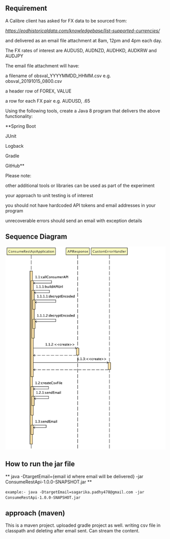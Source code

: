 ## Requirement

A Calibre client has asked for FX data to be sourced from:

_https://eodhistoricaldata.com/knowledgebase/list-supported-currencies/_

and delivered as an email file attachment at 8am, 12pm and 4pm each day.


The FX rates of interest are AUDUSD, AUDNZD, AUDHKD, AUDKRW and AUDJPY

The email file attachment will have:

a filename of obsval_YYYYMMDD_HHMM.csv e.g. obsval_20191015_0800.csv

a header row of FOREX, VALUE

a row for each FX pair e.g. AUDUSD, .65

Using the following tools, create a Java 8 program that delivers the above functionality:

**Spring Boot

JUnit

Logback 

Gradle

GitHub**  

Please note:

other additional tools or libraries can be used as part of the experiment

your approach to unit testing is of interest 

you should not have hardcoded API tokens and email addresses in your program

unrecoverable errors should send an email with exception details 

## Sequence Diagram
![alt text](https://github.com/sagarikapadhy/emailfxdatatest-gradle/blob/master/src/main/resources/sequence_diagram.png)


## How to run the jar file
** java -DtargetEmail={email id where email will be delivered} -jar ConsumeRestApi-1.0.0-SNAPSHOT.jar **

`example:- java -DtargetEmail=sagarika.padhy478@gmail.com -jar ConsumeRestApi-1.0.0-SNAPSHOT.jar `


## approach (maven)
This is a maven project. uploaded gradle project as well.
writing csv file in classpath and deleting after email sent. Can stream the content. 
